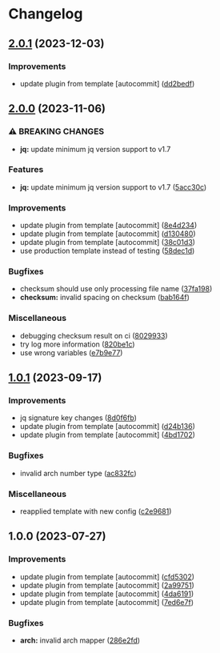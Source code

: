 # Changelog

## [2.0.1](https://github.com/kc-workspace/asdf-jq/compare/v2.0.0...v2.0.1) (2023-12-03)


### Improvements

* update plugin from template [autocommit] ([dd2bedf](https://github.com/kc-workspace/asdf-jq/commit/dd2bedf43ef8394d813a5185464f8adb00e5b0a9))

## [2.0.0](https://github.com/kc-workspace/asdf-jq/compare/v1.0.1...v2.0.0) (2023-11-06)


### ⚠ BREAKING CHANGES

* **jq:** update minimum jq version support to v1.7

### Features

* **jq:** update minimum jq version support to v1.7 ([5acc30c](https://github.com/kc-workspace/asdf-jq/commit/5acc30cfa416b7c9c2c8aa9b4797a29f5c16631f))


### Improvements

* update plugin from template [autocommit] ([8e4d234](https://github.com/kc-workspace/asdf-jq/commit/8e4d234764199ca3fdd8d72be6f8e200f21bb2ff))
* update plugin from template [autocommit] ([d130480](https://github.com/kc-workspace/asdf-jq/commit/d13048008128d95272ca867d74e3d834417e1b49))
* update plugin from template [autocommit] ([38c01d3](https://github.com/kc-workspace/asdf-jq/commit/38c01d3182b9f76371ce44a2ec7dd9dbc7fa55fe))
* use production template instead of testing ([58dec1d](https://github.com/kc-workspace/asdf-jq/commit/58dec1de31b02128bc75c366b795394374441752))


### Bugfixes

* checksum should use only processing file name ([37fa198](https://github.com/kc-workspace/asdf-jq/commit/37fa198eb926fc4197d373519c0f3b9e15d95853))
* **checksum:** invalid spacing on checksum ([bab164f](https://github.com/kc-workspace/asdf-jq/commit/bab164f1250c8d376af6be75be9277cafcd27527))


### Miscellaneous

* debugging checksum result on ci ([8029933](https://github.com/kc-workspace/asdf-jq/commit/8029933642cbd4b49c039c8d50f05232978e4c56))
* try log more information ([820be1c](https://github.com/kc-workspace/asdf-jq/commit/820be1c55ffb087411e66f9430cd904c114cd746))
* use wrong variables ([e7b9e77](https://github.com/kc-workspace/asdf-jq/commit/e7b9e77342272cb4a9e784dcede7fd899024cc7b))

## [1.0.1](https://github.com/kc-workspace/asdf-jq/compare/v1.0.0...v1.0.1) (2023-09-17)


### Improvements

* jq signature key changes ([8d0f6fb](https://github.com/kc-workspace/asdf-jq/commit/8d0f6fb832997ed6c307e235743fee9b84455b3d))
* update plugin from template [autocommit] ([d24b136](https://github.com/kc-workspace/asdf-jq/commit/d24b136426551839db2c23384c0928f5f289b75e))
* update plugin from template [autocommit] ([4bd1702](https://github.com/kc-workspace/asdf-jq/commit/4bd1702bc154698541754b2979cbf6ea2e88d210))


### Bugfixes

* invalid arch number type ([ac832fc](https://github.com/kc-workspace/asdf-jq/commit/ac832fce4bb71db1b46703c5636b4acc6fce9829))


### Miscellaneous

* reapplied template with new config ([c2e9681](https://github.com/kc-workspace/asdf-jq/commit/c2e968190c364dee9c43b0ec5ceee1c3becc848e))

## 1.0.0 (2023-07-27)


### Improvements

* update plugin from template [autocommit] ([cfd5302](https://github.com/kc-workspace/asdf-jq/commit/cfd5302a3f70d2330d94740d22699b4156b5317f))
* update plugin from template [autocommit] ([2a99751](https://github.com/kc-workspace/asdf-jq/commit/2a99751e5e73f08cea21daef143f9a46f91cc1ec))
* update plugin from template [autocommit] ([4da6191](https://github.com/kc-workspace/asdf-jq/commit/4da6191af506b080f0e74682bd50709a1a7b37ea))
* update plugin from template [autocommit] ([7ed6e7f](https://github.com/kc-workspace/asdf-jq/commit/7ed6e7f314af946d53617bd6bffda88b0c0d4d50))


### Bugfixes

* **arch:** invalid arch mapper ([286e2fd](https://github.com/kc-workspace/asdf-jq/commit/286e2fda51df0f811a3e9cd5d0b5e84cf5a1bd65))
